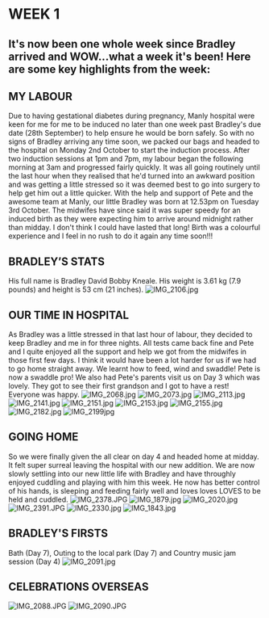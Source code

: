 # WEEK 1
## It's now been one whole week since Bradley arrived and WOW...what a week it's been! Here are some key highlights from the week:
## MY LABOUR
Due to having gestational diabetes during pregnancy, Manly hospital were keen for me for me to be induced no later than one week past Bradley's due date (28th September) to help ensure he would be born safely. So with no signs of Bradley arriving any time soon, we packed our bags and headed to the hospital on Monday 2nd October to start the induction process. After two induction sessions at 1pm and 7pm, my labour began the following morning at 3am and progressed fairly quickly. It was all going routinely until the last hour when they realised that he'd turned into an awkward position and was getting a little stressed so it was deemed best to go into surgery to help get him out a little quicker. With the help and support of Pete and the awesome team at Manly, our little Bradley was born at 12.53pm on Tuesday 3rd October. The midwifes have since said it was super speedy for an induced birth as they were expecting him to arrive around midnight rather than midday. I don't think I could have lasted that long! Birth was a colourful experience and I feel in no rush to do it again any time soon!!!
## BRADLEY’S STATS
His full name is Bradley David Bobby Kneale. His weight is 3.61 kg (7.9 pounds) and height is 53 cm (21 inches). 
![IMG_2106.jpg](IMG_2106.jpg "IMG_2106.jpg")
## OUR TIME IN HOSPITAL
As Bradley was a little stressed in that last hour of labour, they decided to keep Bradley and me in for three nights. All tests came back fine and Pete and I quite enjoyed all the support and help we got from the midwifes in those first few days. I think it would have been a lot harder for us if we had to go home straight away. We learnt how to feed, wind and swaddle! Pete is now a swaddle pro! We also had Pete's parents visit us on Day 3 which was lovely. They got to see their first grandson and I got to have a rest! Everyone was happy.
![IMG_2068.jpg](IMG_2068.jpg "IMG_2068.jpg")
![IMG_2073.jpg](IMG_2073.jpg "IMG_2073.jpg")
![IMG_2113.jpg](IMG_2113.jpg "IMG_2113.jpg")
![IMG_2141.jpg](IMG_2141.jpg "IMG_2141.jpg")
![IMG_2151.jpg](IMG_2151.jpg "IMG_2151.jpg")
![IMG_2153.jpg](IMG_2153.jpg "IMG_2153.jpg")
![IMG_2155.jpg](IMG_2155.jpg "IMG_2155.jpg")
![IMG_2182.jpg](IMG_2182.jpg "IMG_2182.jpg")
![IMG_2199jpg](IMG_2199.jpg "IMG_2199.jpg")
## GOING HOME
So we were finally given the all clear on day 4 and headed home at midday. It felt super surreal leaving the hospital with our new addition. We are now slowly settling into our new little life with Bradley and have throughly enjoyed cuddling and playing with him this week. He now has better control of his hands, is sleeping and feeding fairly well and loves loves LOVES to be held and cuddled. 
![IMG_2378.JPG](IMG_2378.JPG "IMG_2378.JPG")
![IMG_1879.jpg](IMG_1879.jpg "IMG_1879.jpg")
![IMG_2020.jpg](IMG_2020.jpg "IMG_2020.jpg")
![IMG_2391.JPG](IMG_2391.JPG "IMG_2391.JPG")
![IMG_2330.jpg](IMG_2330.jpg "IMG_2330.jpg")
![IMG_1843.jpg](IMG_1843.jpg "IMG_1843.jpg")
## BRADLEY'S FIRSTS
Bath (Day 7), Outing to the local park (Day 7) and Country music jam session (Day 4)
![IMG_2091.jpg](IMG_2091.jpg "IMG_2091.jpg")
## CELEBRATIONS OVERSEAS
![IMG_2088.JPG](IMG_2088.JPG "IMG_2088.JPG")
![IMG_2090.JPG](IMG_2090.JPG "IMG_2090.JPG")
